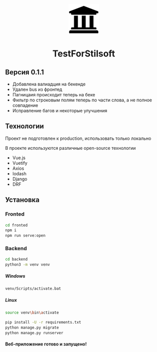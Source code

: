 <p align="center">
  <img src="https://github.com/SalakhievIska/TestForStilsoft/blob/dev/fronted/src/assets/logo.png" alt="Study" width="100" />
</p>

<h1 align="center">TestForStilsoft</h1>

## Версия 0.1.1
+ Добавлена валиадция на бекенде
+ Удален bus из фронтед
+ Пагницаия происходит теперь на беке
+ Фильтр по строковым полям теперь по части слова, а не полное совпадение
+ Исправление багов и некоторые улучшения

## Технологии

Проект не подготовлен к production, использовать только локально

В проекте используются различные open-source технологии

- Vue.js
- Vuetify
- Axios
- lodash
- Django
- DRF

## Установка

### Fronted

```sh
cd fronted
npm i
npm run serve:open
```

### Backend

```sh
cd backend
python3 -m venv venv
```

##### Windows
```sh
venv/Scripts/activate.bat
```

##### Linux
```sh
source venv\bin\activate
```

```sh
pip install -U -r requirements.txt
python manage.py migrate
python manage.py runserver
```

#### Веб-приложение готово и запущено!
